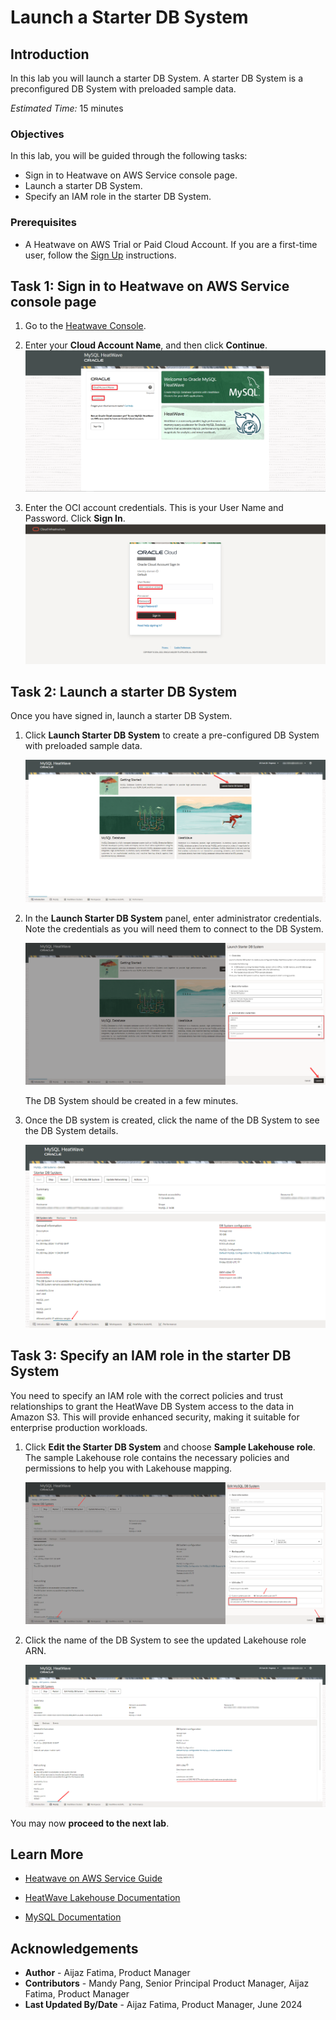 # Launch a Starter DB System

## Introduction

In this lab you will launch a starter DB System. A starter DB System is a preconfigured DB System with preloaded sample data.

_Estimated Time:_ 15 minutes

### Objectives

In this lab, you will be guided through the following tasks:

- Sign in to Heatwave on AWS Service console page.
- Launch a starter DB System.
- Specify an IAM role in the starter DB System.

### Prerequisites

- A Heatwave on AWS Trial or Paid Cloud Account. If you are a first-time user, follow the  [Sign Up](https://dev.mysql.com/doc/heatwave-aws/en/heatwave-aws-sign-procedure.html) instructions.

## Task 1: Sign in to Heatwave on AWS Service console page

1. Go to the [Heatwave Console](https://cloud.mysql.com).

2. Enter your **Cloud Account Name**, and  then click **Continue**.
    ![welcome](./images/welcome.png "welcome")

3. Enter the OCI account credentials. This is your User Name and Password.  Click **Sign In**.
    ![oci info](./images/oci-info.png "oci info")

## Task 2: Launch a starter DB System

Once you have signed in, launch a starter DB System.

1. Click **Launch Starter DB System** to create a pre-configured DB System with preloaded sample data. 

    ![Launch starter DB system](./images/1-launch-starter-db-system.png "Launch starter DB system")

2. In the **Launch Starter DB System** panel, enter administrator credentials. Note the credentials as you will need them to connect to the DB System. 

    ![Administrator credentials](./images/2-administrator-credentials.png "Administrator credentials")

    The DB System should be created in a few minutes.

3. Once the DB system is created, click the name of the DB System to see the DB System details.

    ![Starter DB system details](./images/3-starter-db-system-details.png "Starter DB system details")

## Task 3: Specify an IAM role in the starter DB System

You need to specify an IAM role with the correct policies and trust relationships to grant the HeatWave DB System access to the data in Amazon S3. This will provide enhanced security, making it suitable for enterprise production workloads.

1. Click **Edit the Starter DB System** and choose **Sample Lakehouse role**. The sample Lakehouse role contains the necessary policies and permissions to help you with Lakehouse mapping. 

    ![Starter DB system Lakehouse details](./images/4-lakehouse-arn.png "Starter DB system Lakehouse details")

2. Click the name of the DB System to see the updated Lakehouse role ARN.

    ![Lakehouse role ARN details](./images/5-lakehouse-arn-updated.png "Lakehouse role ARN details")

You may now **proceed to the next lab**.

## Learn More

- [Heatwave on AWS Service Guide](https://dev.mysql.com/doc/heatwave-aws/en/)

- [HeatWave Lakehouse Documentation](https://dev.mysql.com/doc/heatwave/en/mys-hw-lakehouse.html)

- [MySQL Documentation](https://dev.mysql.com/)


## Acknowledgements

- **Author** - Aijaz Fatima, Product Manager
- **Contributors** - Mandy Pang, Senior Principal Product Manager, Aijaz Fatima, Product Manager
- **Last Updated By/Date** - Aijaz Fatima, Product Manager, June 2024